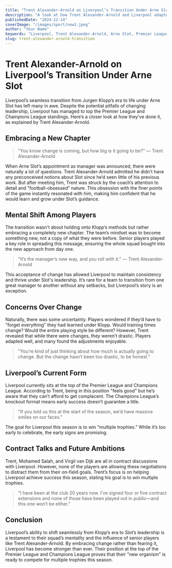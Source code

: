 ```yaml
---
title: "Trent Alexander-Arnold on Liverpool’s Transition Under Arne Slot"
description: "A look at how Trent Alexander-Arnold and Liverpool adapted to life under Arne Slot, their trophy ambitions, and the role of senior players in embracing change."
publishedDate: "2024-12-14"
coverImage: "/images/sport/new1.jpeg"
author: "Your Name"
keywords: "Liverpool, Trent Alexander-Arnold, Arne Slot, Premier League, Champions League, Liverpool FC, player contracts, football tactics, manager change, player development"
slug: trent-alexander-arnold-transition
---
```


# **Trent Alexander-Arnold on Liverpool’s Transition Under Arne Slot**

Liverpool’s seamless transition from Jurgen Klopp’s era to life under Arne Slot has left many in awe. Despite the potential pitfalls of changing leadership, Liverpool has managed to top the Premier League and Champions League standings. Here’s a closer look at how they’ve done it, as explained by Trent Alexander-Arnold.

## **Embracing a New Chapter**

> "You know change is coming, but how big is it going to be?" — Trent Alexander-Arnold

When Arne Slot’s appointment as manager was announced, there were naturally a lot of questions. Trent Alexander-Arnold admitted he didn’t have any preconceived notions about Slot since he’d seen little of his previous work. But after meeting him, Trent was struck by the coach’s attention to detail and "football-obsessed" nature. This obsession with the finer points of the game instantly resonated with him, making him confident that he would learn and grow under Slot’s guidance.

## **Mental Shift Among Players**

The transition wasn't about holding onto Klopp’s methods but rather embracing a completely new chapter. The team’s mindset was to become something new, not a copy of what they were before. Senior players played a key role in spreading this message, ensuring the whole squad bought into the new approach from day one.

> "It’s the manager’s new way, and you roll with it." — Trent Alexander-Arnold

This acceptance of change has allowed Liverpool to maintain consistency and thrive under Slot's leadership. It’s rare for a team to transition from one great manager to another without any setbacks, but Liverpool’s story is an exception.

## **Concerns Over Change**

Naturally, there was some uncertainty. Players wondered if they’d have to "forget everything" they had learned under Klopp. Would training times change? Would the entire playing style be different? However, Trent revealed that while there were changes, they weren’t drastic. Players adapted well, and many found the adjustments enjoyable.

> "You’re kind of just thinking about how much is actually going to change. But the change hasn’t been too drastic, to be honest."

## **Liverpool’s Current Form**

Liverpool currently sits at the top of the Premier League and Champions League. According to Trent, being in this position "feels good" but he’s aware that they can’t afford to get complacent. The Champions League’s knockout format means early success doesn’t guarantee a title.

> "If you told us this at the start of the season, we’d have massive smiles on our faces."

The goal for Liverpool this season is to win "multiple trophies." While it’s too early to celebrate, the early signs are promising.

## **Contract Talks and Future Ambitions**

Trent, Mohamed Salah, and Virgil van Dijk are all in contract discussions with Liverpool. However, none of the players are allowing these negotiations to distract them from their on-field goals. Trent’s focus is on helping Liverpool achieve success this season, stating his goal is to win multiple trophies.

> "I have been at the club 20 years now. I’ve signed four or five contract extensions and none of those have been played out in public—and this one won’t be either."

## **Conclusion**

Liverpool’s ability to shift seamlessly from Klopp’s era to Slot’s leadership is a testament to their squad’s mentality and the influence of senior players like Trent Alexander-Arnold. By embracing change rather than fearing it, Liverpool has become stronger than ever. Their position at the top of the Premier League and Champions League proves that their "new organism" is ready to compete for multiple trophies this season.
